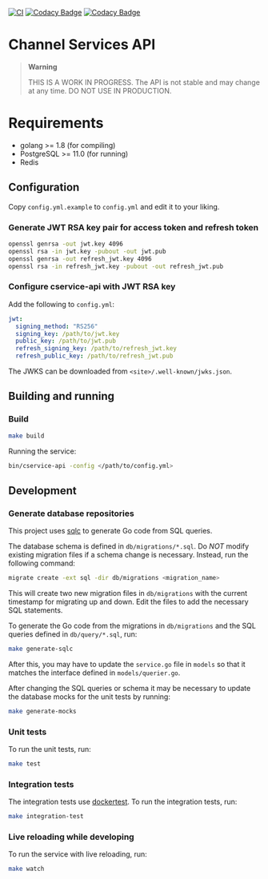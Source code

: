 [![CI](https://github.com/UndernetIRC/cservice-api/actions/workflows/ci.yml/badge.svg?branch=master)](https://github.com/UndernetIRC/cservice-api/actions/workflows/ci.yml) [![Codacy Badge](https://app.codacy.com/project/badge/Grade/7399b7d356da490abcbe5b6f052b1c4b)](https://www.codacy.com/gh/UndernetIRC/cservice-api/dashboard?utm_source=github.com&amp;utm_medium=referral&amp;utm_content=UndernetIRC/cservice-api&amp;utm_campaign=Badge_Grade) [![Codacy Badge](https://app.codacy.com/project/badge/Coverage/7399b7d356da490abcbe5b6f052b1c4b)](https://www.codacy.com/gh/UndernetIRC/cservice-api/dashboard?utm_source=github.com&utm_medium=referral&utm_content=UndernetIRC/cservice-api&utm_campaign=Badge_Coverage)

# Channel Services API

> **Warning**
> 
> THIS IS A WORK IN PROGRESS.  The API is not stable and may change at any time.
> DO NOT USE IN PRODUCTION.

# Requirements

-   golang >= 1.8 (for compiling)
-   PostgreSQL >= 11.0 (for running)
-   Redis

## Configuration

Copy `config.yml.example` to `config.yml` and edit it to your liking.

### Generate JWT RSA key pair for access token and refresh token

```bash
openssl genrsa -out jwt.key 4096
openssl rsa -in jwt.key -pubout -out jwt.pub
openssl genrsa -out refresh_jwt.key 4096
openssl rsa -in refresh_jwt.key -pubout -out refresh_jwt.pub
```

### Configure cservice-api with JWT RSA key

Add the following to `config.yml`:

```yaml
jwt:
  signing_method: "RS256"
  signing_key: /path/to/jwt.key
  public_key: /path/to/jwt.pub
  refresh_signing_key: /path/to/refresh_jwt.key
  refresh_public_key: /path/to/refresh_jwt.pub
```

The JWKS can be downloaded from `<site>/.well-known/jwks.json`.

## Building and running

### Build

```bash
make build
```

Running the service:

```bash 
bin/cservice-api -config </path/to/config.yml>
```

## Development

### Generate database repositories

This project uses [sqlc](https://docs.sqlc.dev/en/stable/) to generate Go code from SQL queries.

The database schema is defined in `db/migrations/*.sql`. Do *NOT* modify existing
migration files if a schema change is necessary. Instead, run the following command:

````bash
migrate create -ext sql -dir db/migrations <migration_name>
````

This will create two new migration files in `db/migrations` with the current timestamp 
for migrating up and down. Edit the files to add the necessary SQL statements.

To generate the Go code from the migrations in `db/migrations` and the SQL queries 
defined in `db/query/*.sql`, run:

```bash
make generate-sqlc
```

After this, you may have to update the `service.go` file in `models` so that it
matches the interface defined in `models/querier.go`.

After changing the SQL queries or schema it may be necessary to update the database
mocks for the unit tests by running:

```bash
make generate-mocks
```

### Unit tests

To run the unit tests, run:

```bash
make test
```

### Integration tests

The integration tests use [dockertest](https://github.com/ory/dockertest).
To run the integration tests, run:

```bash
make integration-test
```

### Live reloading while developing

To run the service with live reloading, run:

```bash
make watch
```
